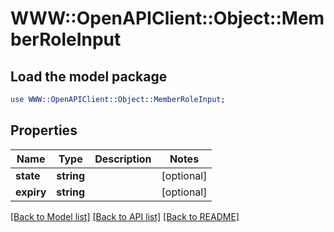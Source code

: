 # WWW::OpenAPIClient::Object::MemberRoleInput

## Load the model package
```perl
use WWW::OpenAPIClient::Object::MemberRoleInput;
```

## Properties
Name | Type | Description | Notes
------------ | ------------- | ------------- | -------------
**state** | **string** |  | [optional] 
**expiry** | **string** |  | [optional] 

[[Back to Model list]](../README.md#documentation-for-models) [[Back to API list]](../README.md#documentation-for-api-endpoints) [[Back to README]](../README.md)


